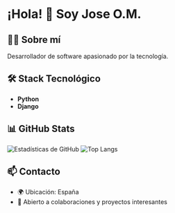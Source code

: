 # ¡Hola! 👋 Soy Jose O.M.

## 👨‍💻 Sobre mí
Desarrollador de software apasionado por la tecnología.

## 🛠️ Stack Tecnológico
- **Python**
- **Django**



## 📊 GitHub Stats
![Estadísticas de GitHub](https://github-readme-stats.vercel.app/api?username=Jaolmos&show_icons=true&theme=dark&locale=es)
![Top Langs](https://github-readme-stats.vercel.app/api/top-langs/?username=Jaolmos&layout=compact&theme=dark&locale=es)

## 📫 Contacto
- 🌍 Ubicación: España
- 💼 Abierto a colaboraciones y proyectos interesantes
